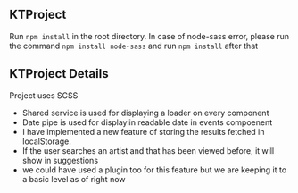 ## KTProject
Run `npm install` in the root directory. In case of node-sass error, please run the command `npm install node-sass` and run `npm install` after that

## KTProject Details 

Project uses SCSS 
- Shared service is used for displaying a loader on every component
- Date pipe is used for displayiin readable date in events compoenent
- I have implemented a new feature of storing the results fetched in localStorage. 
- If the user searches an artist and that has been viewed before, it will show in suggestions
- we could have used a plugin too for this feature but we are keeping it to a basic level as of right now